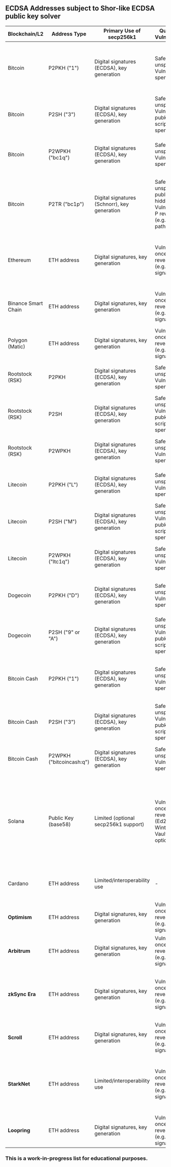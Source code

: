 ## **ECDSA Addresses subject to Shor-like ECDSA public key solver**

| **Blockchain/L2**    | **Address Type**       | **Primary Use of secp256k1**                  | **Quantum Vulnerability**                          | **Notes**                                                                 |
|-----------------------|------------------------|----------------------------------------------|---------------------------------------------------|---------------------------------------------------------------------------|
| Bitcoin              | P2PKH ("1")            | Digital signatures (ECDSA), key generation   | Safe if unspent; Vulnerable if spent              | Pubkey hidden in hash until spent; revealed in scriptSig post-spend.     |
| Bitcoin              | P2SH ("3")             | Digital signatures (ECDSA), key generation   | Safe if unspent; Vulnerable if pubkey in script & spent | Pubkey exposure depends on redeem script (e.g., multisig).              |
| Bitcoin              | P2WPKH ("bc1q")        | Digital signatures (ECDSA), key generation   | Safe if unspent; Vulnerable if spent              | SegWit; pubkey revealed in witness data when spent.                      |
| Bitcoin              | P2TR ("bc1p")          | Digital signatures (Schnorr), key generation | Safe if unspent (Q public but P hidden); Vulnerable if P revealed (e.g., script-path spend) | Tweaked pubkey Q in address; P and private key safe unless revealed during spend. |
| Ethereum             | ETH address            | Digital signatures, key generation           | Vulnerable once pubkey revealed (e.g., via tx signatures) | Pubkey derivable from signatures when using dApps or sending txs.        |
| Binance Smart Chain  | ETH address            | Digital signatures, key generation           | Vulnerable once pubkey revealed (e.g., via tx signatures) | Ethereum-compatible; pubkey derivable like Ethereum.                     |
| Polygon (Matic)      | ETH address            | Digital signatures, key generation           | Vulnerable once pubkey revealed (e.g., via tx signatures) | Ethereum L2; pubkey derivable like Ethereum.                             |
| Rootstock (RSK)      | P2PKH                  | Digital signatures (ECDSA), key generation   | Safe if unspent; Vulnerable if spent              | Bitcoin sidechain; same as Bitcoin P2PKH.                                |
| Rootstock (RSK)      | P2SH                   | Digital signatures (ECDSA), key generation   | Safe if unspent; Vulnerable if pubkey in script & spent | Supports P2SH like Bitcoin.                                             |
| Rootstock (RSK)      | P2WPKH                 | Digital signatures (ECDSA), key generation   | Safe if unspent; Vulnerable if spent              | SegWit support; same as Bitcoin P2WPKH.                                  |
| Litecoin             | P2PKH ("L")            | Digital signatures (ECDSA), key generation   | Safe if unspent; Vulnerable if spent              | Similar to Bitcoin P2PKH; uses "L" prefix.                               |
| Litecoin             | P2SH ("M")             | Digital signatures (ECDSA), key generation   | Safe if unspent; Vulnerable if pubkey in script & spent | Similar to Bitcoin P2SH; uses "M" prefix.                               |
| Litecoin             | P2WPKH ("ltc1q")       | Digital signatures (ECDSA), key generation   | Safe if unspent; Vulnerable if spent              | SegWit support; similar to Bitcoin P2WPKH.                               |
| Dogecoin             | P2PKH ("D")            | Digital signatures (ECDSA), key generation   | Safe if unspent; Vulnerable if spent              | Legacy P2PKH; uses "D" prefix; no Taproot yet.                           |
| Dogecoin             | P2SH ("9" or "A")      | Digital signatures (ECDSA), key generation   | Safe if unspent; Vulnerable if pubkey in script & spent | Supports P2SH; prefixes differ from Bitcoin.                            |
| Bitcoin Cash         | P2PKH ("1")            | Digital signatures (ECDSA), key generation   | Safe if unspent; Vulnerable if spent              | Same as Bitcoin P2PKH; also supports CashAddr format.                    |
| Bitcoin Cash         | P2SH ("3")             | Digital signatures (ECDSA), key generation   | Safe if unspent; Vulnerable if pubkey in script & spent | Same as Bitcoin P2SH; also supports CashAddr.                           |
| Bitcoin Cash         | P2WPKH ("bitcoincash:q") | Digital signatures (ECDSA), key generation | Safe if unspent; Vulnerable if spent              | SegWit support; uses CashAddr format.                                    |
| Solana               | Public Key (base58)    | Limited (optional secp256k1 support)         | Vulnerable once pubkey revealed (Ed25519); Winternitz Vault optional | Uses Ed25519 by default; pubkey in address, vulnerable if used. Optional quantum-resistant vault uses hash-based signatures. |
| Cardano              | ETH address            | Limited/interoperability use                 | -                                                 | Primarily Ed25519; no BTC address types.                                 |
| **Optimism**         | ETH address            | Digital signatures, key generation           | Vulnerable once pubkey revealed (e.g., via tx signatures) | Ethereum L2; pubkey derivable like Ethereum.                             |
| **Arbitrum**         | ETH address            | Digital signatures, key generation           | Vulnerable once pubkey revealed (e.g., via tx signatures) | Ethereum L2; pubkey derivable like Ethereum.                             |
| **zkSync Era**       | ETH address            | Digital signatures, key generation           | Vulnerable once pubkey revealed (e.g., via tx signatures) | Ethereum L2; pubkey derivable, though ZK features may reduce exposure.   |
| **Scroll**           | ETH address            | Digital signatures, key generation           | Vulnerable once pubkey revealed (e.g., via tx signatures) | Ethereum L2; pubkey derivable like Ethereum.                             |
| **StarkNet**         | ETH address            | Limited/interoperability use                 | Vulnerable once pubkey revealed (e.g., via tx signatures) | Ethereum L2; pubkey derivable, but STARKs may limit exposure in some cases. |
| **Loopring**         | ETH address            | Digital signatures, key generation           | Vulnerable once pubkey revealed (e.g., via tx signatures) | Ethereum L2; pubkey derivable like Ethereum.                             |

### This is a work-in-progress list for educational purposes.
